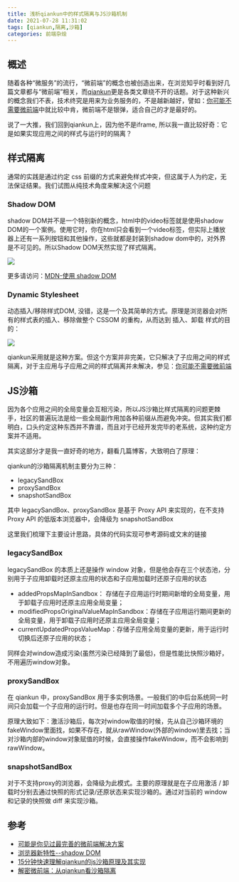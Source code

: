 ```yaml
---
title: 浅析qiankun中的样式隔离与JS沙箱机制
date: 2021-07-28 11:31:02
tags: [qiankun,隔离,沙箱]
categories: 前端杂烩
---
```


## 概述
随着各种“微服务”的流行，“微前端”的概念也被创造出来，在浏览知乎时看到好几篇文章都与“微前端”相关，而[qiankun](https://qiankun.umijs.org/zh/guide)更是各类文章绕不开的话题。对于这种新兴的概念我们不表，技术终究是用来为业务服务的，不是越新越好，譬如：[你可能不需要微前端](https://zhuanlan.zhihu.com/p/392152863)中就比较中肯，微前端不是银弹，适合自己的才是最好的。

说了一大推，我们回到qiankun上，因为他不是iframe, 所以我一直比较好奇：它是如果实现应用之间的样式与运行时的隔离？

<!-- more -->

## 样式隔离
通常的实践是通过约定 css 前缀的方式来避免样式冲突，但这属于人为约定，无法保证结果。我们试图从纯技术角度来解决这个问题

### Shadow DOM
shadow DOM并不是一个特别新的概念，html中的video标签就是使用shadow DOM的一个案例。使用它时，你在html只会看到一个video标签，但实际上播放器上还有一系列按钮和其他操作，这些就都是封装到shadow dom中的，对外界是不可见的。所以Shadow DOM天然实现了样式隔离。

![](./2.gif)

更多请访问：[MDN-使用 shadow DOM](https://developer.mozilla.org/zh-CN/docs/Web/Web_Components/Using_shadow_DOM)

### Dynamic Stylesheet
动态插入/移除样式DOM, 没错，这是一个及其简单的方式。原理是浏览器会对所有的样式表的插入、移除做整个 CSSOM 的重构，从而达到 插入、卸载 样式的目的：

![](./1.gif)

qiankun采用就是这种方案。但这个方案并非完美，它只解决了子应用之间的样式隔离，对于主应用与子应用之间的样式隔离并未解决，参见：[你可能不需要微前端](https://zhuanlan.zhihu.com/p/392152863)

## JS沙箱
因为各个应用之间的全局变量会互相污染，所以JS沙箱比样式隔离的问题更棘手，社区的普遍玩法是给一些全局副作用加各种前缀从而避免冲突。但其实我们都明白，口头约定这种东西并不靠谱，而且对于已经开发完毕的老系统，这种约定方案并不适用。

其实这部分才是我一直好奇的地方，翻看几篇博客，大致明白了原理：

qiankun的沙箱隔离机制主要分为三种：

- legacySandBox
- proxySandBox
- snapshotSandBox

其中 legacySandBox、proxySandBox 是基于 Proxy API 来实现的，在不支持 Proxy API 的低版本浏览器中，会降级为 snapshotSandBox

这里我们梳理下主要设计思路，具体的代码实现可参考源码或文末的链接

### legacySandBox
legacySandBox 的本质上还是操作 window 对象，但是他会存在三个状态池，分别用于子应用卸载时还原主应用的状态和子应用加载时还原子应用的状态

- addedPropsMapInSandbox： 存储在子应用运行时期间新增的全局变量，用于卸载子应用时还原主应用全局变量；
- modifiedPropsOriginalValueMapInSandbox：存储在子应用运行期间更新的全局变量，用于卸载子应用时还原主应用全局变量；
- currentUpdatedPropsValueMap：存储子应用全局变量的更新，用于运行时切换后还原子应用的状态；

同样会对window造成污染(虽然污染已经降到了最低)，但是性能比快照沙箱好，不用遍历window对象。

### proxySandBox
在 qiankun 中，proxySandBox 用于多实例场景。一般我们的中后台系统同一时间只会加载一个子应用的运行时。但是也存在同一时间加载多个子应用的场景。

原理大致如下：激活沙箱后，每次对window取值的时候，先从自己沙箱环境的fakeWindow里面找，如果不存在，就从rawWindow(外部的window)里去找；当对沙箱内部的window对象赋值的时候，会直接操作fakeWindow，而不会影响到rawWindow。

### snapshotSandBox
对于不支持proxy的浏览器，会降级为此模式。主要的原理就是在子应用激活 / 卸载时分别去通过快照的形式记录/还原状态来实现沙箱的。通过对当前的 window 和记录的快照做 diff 来实现沙箱。

## 参考

- [可能是你见过最完善的微前端解决方案](https://zhuanlan.zhihu.com/p/78362028)
- [浏览器新特性--shadow DOM](https://www.jianshu.com/p/dc74e3705e4f)
- [15分钟快速理解qiankun的js沙箱原理及其实现](https://juejin.cn/post/6920110573418086413)
- [解密微前端：从qiankun看沙箱隔离](https://segmentfault.com/a/1190000038219823)
